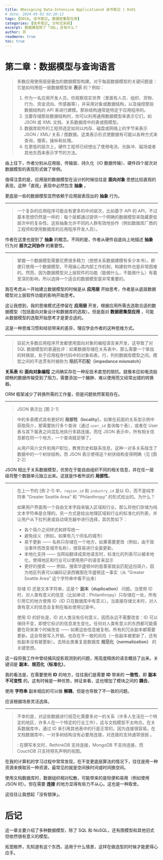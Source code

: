 ```yaml
---
title: 《Designing Data-Intensive Applications》 读书笔记 | 0x01
# date: 2024-05-02 02:28:12
tags: [DDIA, 读书笔记, 数据密集型应用]
categories: [技术笔记, 分布式系统]
excerpt: 数据模型除了「SQL」还有什么？
author: 苏
readmore: true
toc: true
---
```


# 第二章：数据模型与查询语言

> 多数应用使用层层叠加的数据模型构建。对于每层数据模型的关键问题是：它是如何用低一层数据模型来 **表示** 的？例如：
>
> 1. 作为一名应用开发人员，你观察现实世界（里面有人员、组织、货物、行为、资金流向、传感器等），并采用对象或数据结构，以及操控那些数据结构的 API 来进行建模。那些结构通常是特定于应用程序的。
> 2. 当要存储那些数据结构时，你可以利用通用数据模型来表示它们，如 JSON 或 XML 文档、关系数据库中的表或图模型。
> 3. 数据库软件的工程师选定如何以内存、磁盘或网络上的字节来表示 JSON / XML/ 关系 / 图数据。这类表示形式使数据有可能以各种方式来查询，搜索，操纵和处理。
> 4. 在更低的层次上，硬件工程师已经想出了使用电流、光脉冲、磁场或者其他东西来表示字节的方法。

由上往下，作者分别从应用层、传输层、持久化（IO 数据传输）、硬件四个层次对数据模型的表现形式做了举例。

值得注意的是，应用层的数据模型在设计的时候往往是 **面向对象** 思想比较直观的表现，这种「直观」表现中必然包含 **抽象** 。

更底层一些的数据模型显然依赖于应用层表现出的 **抽象** 行为。

-------

> 一个复杂的应用程序可能会有更多的中间层次，比如基于 API 的 API，不过基本思想仍然是一样的：每个层都通过提供一个明确的数据模型来隐藏更低层次中的复杂性。这些抽象允许不同的人群有效地协作（例如数据库厂商的工程师和使用数据库的应用程序开发人员）。

作者在这里也提到了 **抽象** 的概念。不同的是，作者从硬件自底向上地描述 **抽象** 行为对 **层次之间协作** 的重要性。

--------

> 掌握一个数据模型需要花费很多精力（想想关系数据建模有多少本书）。即便只使用一个数据模型，不用操心其内部工作机制，构建软件也是非常困难的。然而，因为数据模型对上层软件的功能（能做什么，不能做什么）有着至深的影响，所以选择一个适合的数据模型是非常重要的。

我在考虑从一开始建立数据模型的时候是从 **应用层** 开始思考，作者是从底层数据模型对上层软件功能的影响开始思考。

这让我想到，我的思维模式还停留在 **应用层** 开发，根据应用所需去选取合适的数据模型（包括面向对象设计和数据库的选取）。但是面对 **数据密集型应用** ，可能从数据模型的选取开始思考才是更合适的。

这是一种思维习惯和经验带来的差异，理应学会作者的这种思维方式。

--------------

> 目前大多数应用程序开发都使用面向对象的编程语言来开发，这导致了对 SQL 数据模型的普遍批评：如果数据存储在关系表中，那么需要一个笨拙的转换层，处于应用程序代码中的对象和表，行，列的数据库模型之间。模型之间的不连贯有时被称为 **阻抗不匹配（impedance mismatch）**

**关系表** 和 **面向对象编程** 之间确实存在一种反技术直觉的阻抗。就像本应如电流般顺畅的数据传输受到了阻力，需要添加一个臃肿、难以使用而又经常出错的转换器。

ORM 框架减少了转换所需的工作量，但是问题依然客观存在。

------------

<!-- > ![](https://1126993343-files.gitbook.io/~/files/v0/b/gitbook-x-prod.appspot.com/o/spaces%2F-MHdCOHMs3fNDC20H5qi%2Fuploads%2Fgit-blob-6a1a9b9d3ecedac52ea104412282d46b86f2f850%2Ffig2-1.png?alt=media) -->

> JSON 表示比 [图 2-1]
<!-- > (https://github.com/Vonng/ddia/blob/master/img/fig2-1.png) -->
>  中的多表模式具有更好的 **局部性（locality）**。如果在前面的关系型示例中获取简介，那需要执行多个查询（通过 `user_id` 查询每个表），或者在 User 表与其下属表之间混乱地执行多路连接。而在 JSON 表示中，所有相关信息都在同一个地方，一个查询就足够了。
>
> 从用户简介文件到用户职位，教育历史和联系信息，这种一对多关系隐含了数据中的一个树状结构，而 JSON 表示使得这个树状结构变得明确（见 [图 2-2]
<!-- > (https://github.com/Vonng/ddia/blob/master/img/fig2-2.png)）。 -->

<!-- > ![](https://1126993343-files.gitbook.io/~/files/v0/b/gitbook-x-prod.appspot.com/o/spaces%2F-MHdCOHMs3fNDC20H5qi%2Fuploads%2Fgit-blob-2f1801d2975d43a8e5f385d350001e68dd005d33%2Ffig2-2.png?alt=media) -->

JSON 相比于关系数据模型，优势在于能自由组织不同的相关信息，并在任一层级将整个数据单元独立出来。这就是作者所说的 **局部性**。

------------

> 在上一节的 [例 2-1] 中，`region_id` 和 `industry_id` 是以 ID，而不是纯字符串 "Greater Seattle Area" 和 "Philanthropy" 的形式给出的。为什么？
>
> 如果用户界面用一个自由文本字段来输入区域和行业，那么将他们存储为纯文本字符串是合理的。另一方式是给出地理区域和行业的标准化的列表，并让用户从下拉列表或自动填充器中进行选择，其优势如下：
>
> - 各个简介之间样式和拼写统一
> - 避免歧义（例如，如果有几个同名的城市）
> - 易于更新 —— 名称只存储在一个地方，如果需要更改（例如，由于政治事件而改变城市名称），很容易进行全面更新。
> - 本地化支持 —— 当网站翻译成其他语言时，标准化的列表可以被本地化，使得地区和行业可以使用用户的语言来显示
> - 更好的搜索 —— 例如，搜索华盛顿州的慈善家就会匹配这份简介，因为地区列表可以编码记录西雅图在华盛顿这一事实（从 "Greater Seattle Area" 这个字符串中看不出来）
>
> 存储 ID 还是文本字符串，这是个 **副本（duplication）** 问题。当使用 ID 时，对人类有意义的信息（比如单词：Philanthropy）只存储在一处，所有引用它的地方使用 ID（ID 只在数据库中有意义）。当直接存储文本时，对人类有意义的信息会复制在每处使用记录中。
>
> 使用 ID 的好处是，ID 对人类没有任何意义，因而永远不需要改变：ID 可以保持不变，即使它标识的信息发生变化。任何对人类有意义的东西都可能需要在将来某个时候改变 —— 如果这些信息被复制，所有的冗余副本都需要更新。这会导致写入开销，也存在不一致的风险（一些副本被更新了，还有些副本没有被更新）。去除此类重复是数据库 **规范化（normalization）** 的关键思想。

这一段将我工作中曾经捕风捉影观测到的问题，用高度精炼的语言概括了出来。关键词是 **副本**，**规范化（标准化）**。

我的看法是，在需要使用 **ID** 的地方，往往我们是需要 **ID** 带来的 **一致性**，即 **副本不可变性** 的。这有时候是一种优势，辨证来看，这也增加了模块之间的 **耦合**。

使用 **字符串** 副本相应的可以做 **解耦**，但是也导致了不一致的问题。

应该根据场景灵活选择。

---------------

> 不幸的是，对这些数据进行规范化需要多对一的关系（许多人生活在一个特定的地区，许多人在一个特定的行业工作），这与文档模型不太吻合。在关系数据库中，通过 ID 来引用其他表中的行是正常的，因为连接很容易。在文档数据库中，一对多树结构没有必要用连接，对连接的支持通常很弱 。
>
>: 在撰写本文时，RethinkDB 支持连接，MongoDB 不支持连接，而 CouchDB 只支持预先声明的视图。

在我的计算机的学习过程中常常发现，在不变更底层算法的情况下，往往是用一种资源来换取另一种资源，最常见的就是空间换时间或时间换空间。

使用文档数据库时，数据组织相对松散，可能带来的是轻便和易用（例如使用 JSON 时）。但在需要 **连接** 的地方显得有些力不从心。这也是一种取舍。

这往往让我想起「没有银弹」。

# 后记

这一章主要介绍了多种数据模型，除了 SQL 和 NoSQL，还有图模型和其他旧式但依然很有意义的模型。

拓宽眼界，先知道有这个东西，适用于什么情景，这样在做选型的时候才能更得心应手。
